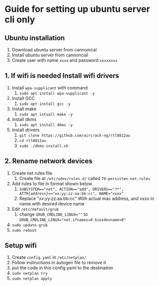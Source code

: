 # Guide for setting up ubuntu server cli only

## Ubuntu installation

1. Download ubuntu server from cannonical
1. Install ubuntu server from cannoncial
1. Create user with name `xxxx` and password `xxxxxxxx`

## 1. If wifi is needed Install wifi drivers

1. Install `wpa-supplicant` with command
   1. `sudo apt install wpa-supplicant -y`
2. Install GCC
   1. `sudo apt install gcc -y`
3. Install make
   1. `sudo apt intsall make -y`
4. Install dkms
   1. `sudo apt install dkms -y`
5. Install drivers
   1. `git clone https://github.com/aircrack-ng/rtl8812au`
   2. `cd rtl8812au`
   3. `sudo ./dkms-install.sh`

## 2. Rename network devices

1. Create net rules file 
   1. Create file at `/etc/udev/rules.d/` called `70-persisten-net.rules`
2. Add rules to file in format shown below
   1. `SUBSYSTEM=="net", ACTION=="add", DRIVERS=="?*", ATTR{address}=="xx:yy:zz:aa:bb:cc", NAME="xxxx"`
   2. Replace "xx:yy:zz:aa:bb:cc" With actual mac address, and xxxx in name with desired device name
3. Edit `/etc/default/grub` 
   1. change `GRUB_CMDLINE_LINUX=""` to `GRUB_CMDLINE_LINUX="net.ifnames=0 biosdevname=0"`
4. `sudo update-grub`
5. `sudo reboot`

## Setup wifi

1. Create `config.yaml` in `/etc/netplan/`
2. Follow instructions in autogen file to remove it
3. put the code in this config.yaml to the destination
4. `sudo netplan try`
5. `sudo netplan apply`
